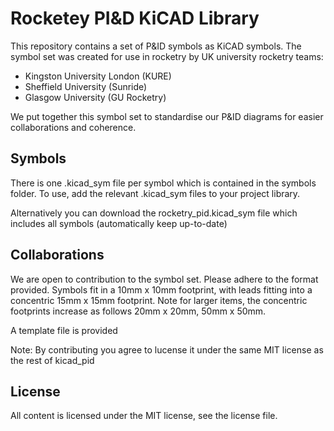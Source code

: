 # Rocketey PI&D KiCAD Library

This repository contains a set of P&ID symbols as KiCAD symbols. The symbol set was created for use in rocketry by UK university rocketry teams:

- Kingston University London (KURE)
- Sheffield University (Sunride)
- Glasgow University (GU Rocketry)

We put together this symbol set to standardise our P&ID diagrams for easier collaborations and coherence. 

## Symbols

There is one .kicad_sym file per symbol which is contained in the symbols folder. To use, add the relevant .kicad_sym files to your project library.

Alternatively you can download the rocketry_pid.kicad_sym file which includes all symbols (automatically keep up-to-date)


## Collaborations

We are open to contribution to the symbol set. Please adhere to the format provided. Symbols fit in a 10mm x 10mm footprint, with leads fitting into a concentric 15mm x 15mm footprint. Note for larger items, the concentric footprints increase as follows 20mm x 20mm, 50mm x 50mm.

A template file is provided

Note: By contributing you agree to lucense it under the same MIT license as the rest of kicad_pid

## License

All content is licensed under the MIT license, see the license file.
